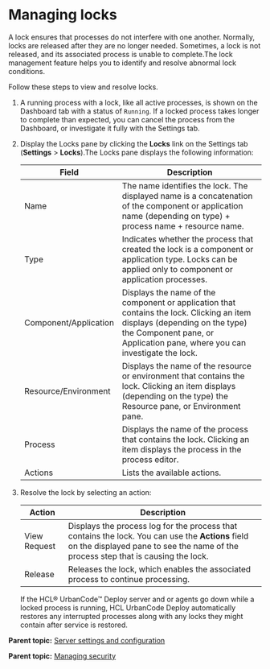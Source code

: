 # Managing locks

A lock ensures that processes do not interfere with one another. Normally, locks are released after they are no longer needed. Sometimes, a lock is not released, and its associated process is unable to complete.The lock management feature helps you to identify and resolve abnormal lock conditions.

Follow these steps to view and resolve locks.

1.  A running process with a lock, like all active processes, is shown on the Dashboard tab with a status of `Running`. If a locked process takes longer to complete than expected, you can cancel the process from the Dashboard, or investigate it fully with the Settings tab.
2.  Display the Locks pane by clicking the **Locks** link on the Settings tab \(**Settings** \> **Locks**\).The Locks pane displays the following information:

    |Field|Description|
    |-----|-----------|
    |Name|The name identifies the lock. The displayed name is a concatenation of the component or application name \(depending on type\) + process name + resource name.|
    |Type|Indicates whether the process that created the lock is a component or application type. Locks can be applied only to component or application processes.|
    |Component/Application|Displays the name of the component or application that contains the lock. Clicking an item displays \(depending on the type\) the Component pane, or Application pane, where you can investigate the lock.|
    |Resource/Environment|Displays the name of the resource or environment that contains the lock. Clicking an item displays \(depending on the type\) the Resource pane, or Environment pane.|
    |Process|Displays the name of the process that contains the lock. Clicking an item displays the process in the process editor.|
    |Actions|Lists the available actions.|

3.  Resolve the lock by selecting an action:

    |Action|Description|
    |------|-----------|
    |View Request|Displays the process log for the process that contains the lock. You can use the **Actions** field on the displayed pane to see the name of the process step that is causing the lock.|
    |Release|Releases the lock, which enables the associated process to continue processing.|

    If the HCL® UrbanCode™ Deploy server and or agents go down while a locked process is running, HCL UrbanCode Deploy automatically restores any interrupted processes along with any locks they might contain after service is restored.


**Parent topic:** [Server settings and configuration](../../com.udeploy.doc/topics/settings_ch.md)

**Parent topic:** [Managing security](../../com.udeploy.admin.doc/topics/security_ch.md)

